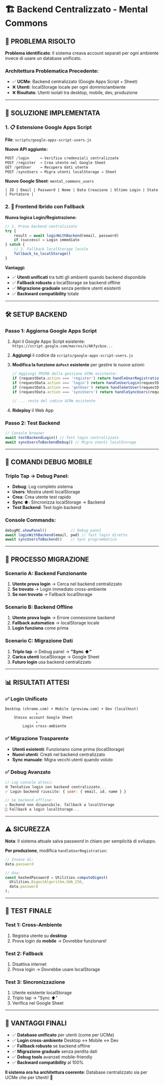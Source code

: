# 🏗️ Backend Centralizzato - Mental Commons

## 🎯 **PROBLEMA RISOLTO**

**Problema identificato**: Il sistema creava account separati per ogni ambiente invece di usare un database unificato.

### **Architettura Problematica Precedente:**
- ✅ **UCMe**: Backend centralizzato (Google Apps Script + Sheet)
- ❌ **Utenti**: localStorage locale per ogni dominio/ambiente
- ❌ **Risultato**: Utenti isolati tra desktop, mobile, dev, produzione

---

## 🚀 **SOLUZIONE IMPLEMENTATA**

### **1. 📋 Estensione Google Apps Script**

**File**: `scripts/google-apps-script-users.js`

**Nuove API aggiunte:**
```javascript
POST /login     → Verifica credenziali centralizzate
POST /register  → Crea utente nel Google Sheet
GET /getUser    → Recupera dati utente
POST /syncUsers → Migra utenti localStorage → Sheet
```

**Nuovo Google Sheet**: `mental_commons_users`
```
| ID | Email | Password | Nome | Data Creazione | Ultimo Login | Stato | Portatore |
```

### **2. 🔄 Frontend Ibrido con Fallback**

**Nuova logica Login/Registrazione:**
```javascript
// 1. Prova backend centralizzato
try {
    result = await loginWithBackend(email, password)
    if (success) → Login immediato
} catch {
    // 2. Fallback localStorage locale
    fallback_to_localStorage()
}
```

**Vantaggi:**
- ✅ **Utenti unificati** tra tutti gli ambienti quando backend disponibile
- ✅ **Fallback robusto** a localStorage se backend offline
- ✅ **Migrazione graduale** senza perdere utenti esistenti
- ✅ **Backward compatibility** totale

---

## 🛠️ **SETUP BACKEND**

### **Passo 1: Aggiorna Google Apps Script**

1. Apri il Google Apps Script esistente: 
   `https://script.google.com/macros/s/AKfycbze...`

2. **Aggiungi** il codice da `scripts/google-apps-script-users.js` 

3. **Modifica la funzione `doPost` esistente** per gestire le nuove azioni:
   ```javascript
   // Aggiungi PRIMA della gestione UCMe esistente:
   if (requestData.action === 'register') return handleUserRegistration(requestData);
   if (requestData.action === 'login') return handleUserLogin(requestData);
   if (requestData.action === 'getUser') return handleGetUser(requestData);
   if (requestData.action === 'syncUsers') return handleSyncUsers(requestData);
   
   // ... resto del codice UCMe esistente
   ```

4. **Rideploy** il Web App

### **Passo 2: Test Backend**

```javascript
// Console browser
await testBackendLogin() // Test login centralizzato
await syncUsersToBackendDebug() // Migra utenti localStorage
```

---

## 📱 **COMANDI DEBUG MOBILE**

### **Triplo Tap → Debug Panel:**
- **Debug**: Log completo sistema  
- **Users**: Mostra utenti localStorage
- **Crea**: Crea utente test rapido
- **Sync ⬆️**: Sincronizza localStorage → Backend  
- **Test Backend**: Test login backend

### **Console Commands:**
```javascript
debugMC.showPanel()           // Debug panel
await loginWithBackend(email, pwd) // Test login diretto
await syncUsersToBackend()    // Sync programmatico
```

---

## 🔄 **PROCESSO MIGRAZIONE**

### **Scenario A: Backend Funzionante**
1. **Utente prova login** → Cerca nel backend centralizzato
2. **Se trovato** → Login immediato cross-ambiente  
3. **Se non trovato** → Fallback localStorage  

### **Scenario B: Backend Offline**
1. **Utente prova login** → Errore connessione backend
2. **Fallback automatico** → localStorage locale
3. **Login funziona** come prima

### **Scenario C: Migrazione Dati**
1. **Triplo tap** → Debug panel → **"Sync ⬆️"**
2. **Carica utenti** localStorage → Google Sheet
3. **Futuro login** usa backend centralizzato

---

## 📊 **RISULTATI ATTESI**

### **✅ Login Unificato**
```
Desktop (chrome.com) + Mobile (preview.com) + Dev (localhost)
              ↓
    Stesso account Google Sheet
              ↓
        Login cross-ambiente
```

### **✅ Migrazione Trasparente**
- **Utenti esistenti**: Funzionano come prima (localStorage)
- **Nuovi utenti**: Creati nel backend centralizzato  
- **Sync manuale**: Migra vecchi utenti quando voluto

### **✅ Debug Avanzato**
```javascript
// Log console attesi:
🌐 Tentativo login con backend centralizzato...
✅ Login backend riuscito: { user: { email, id, name } }

// Se backend offline:
⚠️ Backend non disponibile, fallback a localStorage
📱 Fallback a login localStorage...
```

---

## ⚠️ **SICUREZZA**

**Nota**: Il sistema attuale salva password in chiaro per semplicità di sviluppo.

**Per produzione**, modifica `handleUserRegistration`:
```javascript
// Invece di:
data.password

// Usa:
const hashedPassword = Utilities.computeDigest(
  Utilities.DigestAlgorithm.SHA_256, 
  data.password
);
```

---

## 🎯 **TEST FINALE**

### **Test 1: Cross-Ambiente**
1. Registra utente su **desktop**
2. Prova login da **mobile** → Dovrebbe funzionare!

### **Test 2: Fallback**  
1. Disattiva internet
2. Prova login → Dovrebbe usare localStorage

### **Test 3: Sincronizzazione**
1. Utente esistente localStorage
2. Triplo tap → "Sync ⬆️"  
3. Verifica nel Google Sheet

---

## 🌟 **VANTAGGI FINALI**

- ✅ **Database unificato** per utenti (come per UCMe)
- ✅ **Login cross-ambiente** Desktop ↔ Mobile ↔ Dev
- ✅ **Fallback robusto** se backend offline
- ✅ **Migrazione graduale** senza perdita dati
- ✅ **Debug tools** avanzati mobile-friendly
- ✅ **Backward compatibility** al 100%

**Il sistema ora ha architettura coerente**: Database centralizzato sia per UCMe che per Utenti! 🎉 